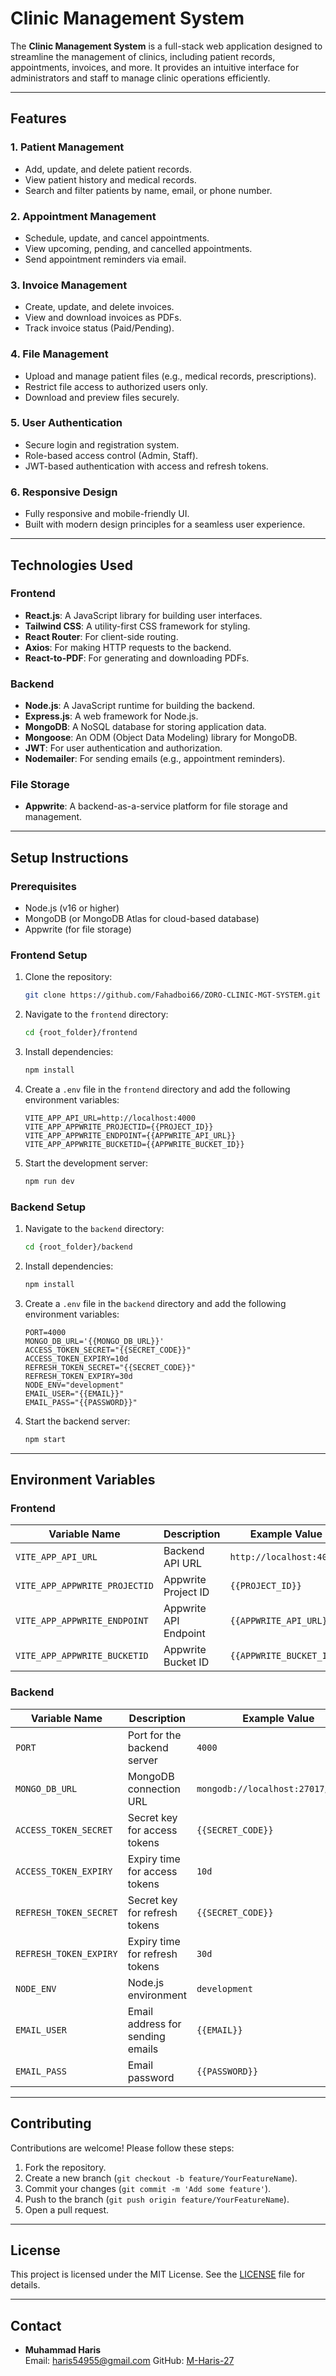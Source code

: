 # Clinic Management System

The **Clinic Management System** is a full-stack web application designed to streamline the management of clinics, including patient records, appointments, invoices, and more. It provides an intuitive interface for administrators and staff to manage clinic operations efficiently.

---

## Features

### 1. **Patient Management**
   - Add, update, and delete patient records.
   - View patient history and medical records.
   - Search and filter patients by name, email, or phone number.

### 2. **Appointment Management**
   - Schedule, update, and cancel appointments.
   - View upcoming, pending, and cancelled appointments.
   - Send appointment reminders via email.

### 3. **Invoice Management**
   - Create, update, and delete invoices.
   - View and download invoices as PDFs.
   - Track invoice status (Paid/Pending).

### 4. **File Management**
   - Upload and manage patient files (e.g., medical records, prescriptions).
   - Restrict file access to authorized users only.
   - Download and preview files securely.

### 5. **User Authentication**
   - Secure login and registration system.
   - Role-based access control (Admin, Staff).
   - JWT-based authentication with access and refresh tokens.

### 6. **Responsive Design**
   - Fully responsive and mobile-friendly UI.
   - Built with modern design principles for a seamless user experience.

---

## Technologies Used

### Frontend
- **React.js**: A JavaScript library for building user interfaces.
- **Tailwind CSS**: A utility-first CSS framework for styling.
- **React Router**: For client-side routing.
- **Axios**: For making HTTP requests to the backend.
- **React-to-PDF**: For generating and downloading PDFs.

### Backend
- **Node.js**: A JavaScript runtime for building the backend.
- **Express.js**: A web framework for Node.js.
- **MongoDB**: A NoSQL database for storing application data.
- **Mongoose**: An ODM (Object Data Modeling) library for MongoDB.
- **JWT**: For user authentication and authorization.
- **Nodemailer**: For sending emails (e.g., appointment reminders).

### File Storage
- **Appwrite**: A backend-as-a-service platform for file storage and management.

---

## Setup Instructions

### Prerequisites
- Node.js (v16 or higher)
- MongoDB (or MongoDB Atlas for cloud-based database)
- Appwrite (for file storage)

### Frontend Setup

1. Clone the repository:
   ```bash
   git clone https://github.com/Fahadboi66/ZORO-CLINIC-MGT-SYSTEM.git
   ```

2. Navigate to the `frontend` directory:
   ```bash
   cd {root_folder}/frontend
   ```

3. Install dependencies:
   ```bash
   npm install
   ```

4. Create a `.env` file in the `frontend` directory and add the following environment variables:
   ```env
   VITE_APP_API_URL=http://localhost:4000
   VITE_APP_APPWRITE_PROJECTID={{PROJECT_ID}}
   VITE_APP_APPWRITE_ENDPOINT={{APPWRITE_API_URL}}
   VITE_APP_APPWRITE_BUCKETID={{APPWRITE_BUCKET_ID}}
   ```

5. Start the development server:
   ```bash
   npm run dev
   ```

### Backend Setup

1. Navigate to the `backend` directory:
   ```bash
   cd {root_folder}/backend
   ```

2. Install dependencies:
   ```bash
   npm install
   ```

3. Create a `.env` file in the `backend` directory and add the following environment variables:
   ```env
   PORT=4000
   MONGO_DB_URL='{{MONGO_DB_URL}}'
   ACCESS_TOKEN_SECRET="{{SECRET_CODE}}"
   ACCESS_TOKEN_EXPIRY=10d
   REFRESH_TOKEN_SECRET="{{SECRET_CODE}}"
   REFRESH_TOKEN_EXPIRY=30d
   NODE_ENV="development"
   EMAIL_USER="{{EMAIL}}"
   EMAIL_PASS="{{PASSWORD}}"
   ```

4. Start the backend server:
   ```bash
   npm start
   ```

---

## Environment Variables

### Frontend
| Variable Name               | Description                          | Example Value                     |
|-----------------------------|--------------------------------------|-----------------------------------|
| `VITE_APP_API_URL`          | Backend API URL                      | `http://localhost:4000`           |
| `VITE_APP_APPWRITE_PROJECTID` | Appwrite Project ID                 | `{{PROJECT_ID}}`                  |
| `VITE_APP_APPWRITE_ENDPOINT` | Appwrite API Endpoint               | `{{APPWRITE_API_URL}}`            |
| `VITE_APP_APPWRITE_BUCKETID` | Appwrite Bucket ID                  | `{{APPWRITE_BUCKET_ID}}`          |

### Backend
| Variable Name               | Description                          | Example Value                     |
|-----------------------------|--------------------------------------|-----------------------------------|
| `PORT`                      | Port for the backend server          | `4000`                            |
| `MONGO_DB_URL`              | MongoDB connection URL               | `mongodb://localhost:27017/clinic`|
| `ACCESS_TOKEN_SECRET`       | Secret key for access tokens         | `{{SECRET_CODE}}`                 |
| `ACCESS_TOKEN_EXPIRY`       | Expiry time for access tokens        | `10d`                             |
| `REFRESH_TOKEN_SECRET`      | Secret key for refresh tokens        | `{{SECRET_CODE}}`                 |
| `REFRESH_TOKEN_EXPIRY`      | Expiry time for refresh tokens       | `30d`                             |
| `NODE_ENV`                  | Node.js environment                  | `development`                     |
| `EMAIL_USER`                | Email address for sending emails     | `{{EMAIL}}`                       |
| `EMAIL_PASS`                | Email password                       | `{{PASSWORD}}`                    |

---


## Contributing

Contributions are welcome! Please follow these steps:

1. Fork the repository.
2. Create a new branch (`git checkout -b feature/YourFeatureName`).
3. Commit your changes (`git commit -m 'Add some feature'`).
4. Push to the branch (`git push origin feature/YourFeatureName`).
5. Open a pull request.

---

## License

This project is licensed under the MIT License. See the [LICENSE](LICENSE) file for details.

---

## Contact

- **Muhammad Haris**  
  Email: haris54955@gmail.com 
  GitHub: [M-Haris-27](https://github.com/your-username)

